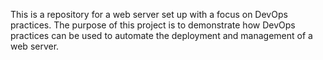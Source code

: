 This is a repository for a web server set up with a focus on DevOps practices. The purpose of this project is to demonstrate how DevOps practices can be used to automate the deployment and management of a web server.
